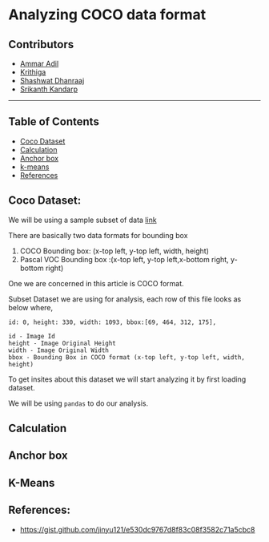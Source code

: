# Analyzing COCO data format

## Contributors

* [Ammar Adil](https://github.com/adilsammar)
* [Krithiga](https://github.com/BottleSpink)
* [Shashwat Dhanraaj](https://github.com/sdhanraaj12)
* [Srikanth Kandarp](https://github.com/Srikanth-Kandarp)
---

## Table of Contents
  - [Coco Dataset](#tiny-imagenet-dataset)
  - [Calculation](#calculation)
  - [Anchor box](#anchor-box)
  - [k-means](#k-means)
  - [References](#references)
  
  
## Coco Dataset:

We will be using a sample subset of data [link](./dataset/sample_coco.txt)

There are basically two data formats for bounding box

1. COCO Bounding box: (x-top left, y-top left, width, height)
2. Pascal VOC Bounding box :(x-top left, y-top left,x-bottom right, y-bottom right)


One we are concerned in this article is COCO format.

Subset Dataset we are using for analysis, each row of this file looks as below where,

    id: 0, height: 330, width: 1093, bbox:[69, 464, 312, 175],

    id - Image Id
    height - Image Original Height
    width - Image Original Width
    bbox - Bounding Box in COCO format (x-top left, y-top left, width, height)


To get insites about this dataset we will start analyzing it by first loading dataset. 

We will be using `pandas` to do our analysis.

## Calculation

## Anchor box

## K-Means

## References: 

* https://gist.github.com/jinyu121/e530dc9767d8f83c08f3582c71a5cbc8
